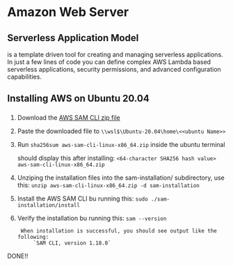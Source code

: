 # Amazon Web Server

## Serverless Application Model

is a template driven tool for creating and managing serverless applications. In just a few lines of code you can define complex AWS Lambda based serverless applications, security permissions, and advanced configuration capabilities.



## Installing AWS on Ubuntu 20.04
###

1. Download the [AWS SAM CLI zip file](https://github.com/aws/aws-sam-cli/releases/latest/download/aws-sam-cli-linux-x86_64.zip)
2. Paste the downloaded file to `\\wsl$\Ubuntu-20.04\home\<<ubuntu Name>>`
3. Run `sha256sum aws-sam-cli-linux-x86_64.zip` inside the ubuntu terminal

    should display this after installing: 
        `<64-character SHA256 hash value> aws-sam-cli-linux-x86_64.zip`
4. Unziping the installation files into the sam-installation/ subdirectory, use this:
    `unzip aws-sam-cli-linux-x86_64.zip -d sam-installation`

5. Install the AWS SAM CLI bu running this:
        `sudo ./sam-installation/install`

6. Verify the installation bu running this:
        `sam --version`

        When installation is successful, you should see output like the following:
            `SAM CLI, version 1.18.0`

DONE!!





